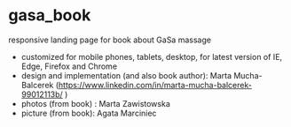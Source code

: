 # gasa_book
responsive landing page for book about GaSa massage 

- customized for mobile phones, tablets, desktop, for latest version of IE, Edge, Firefox and Chrome
- design and implementation (and also book author): Marta Mucha-Balcerek (https://www.linkedin.com/in/marta-mucha-balcerek-99012113b/ )
- photos (from book) : Marta Zawistowska
- picture (from book): Agata Marciniec


